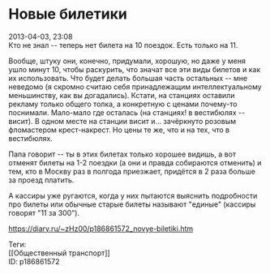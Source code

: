 Новые билетики
===============

   
 2013-04-03, 23:08   
  Кто не знал -- теперь нет билета на 10 поездок. Есть только на 11.   
   
 Вообще, штуку они, конечно, придумали, хорошую, но даже у меня ушло минут 10, чтобы раскурить, что значат все эти виды билетов и как их использовать. Что будет делать большая часть остальных -- мне неведомо (я скромно считаю себя принадлежащим интеллектуальному меньшинству, как вы догадались). Кстати, на станциях оставили рекламу только общего толка, а конкретную с ценами почему-то поснимали. Мало-мало где осталась (на станциях! в вестибюлях -- висит). В одном месте на станции висит и... зачёркнуто розовым фломастером крест-накрест. Но цены те же, что и на тех, что в вестибюлях.   
   
 Папа говорит -- ты в этих билетах только хорошее видишь, а вот отменят билеты на 1-2 поездки (а они и правда собираются отменить) и тем, кто в Москву раз в полгода приезжает, придётся в 2 раза больше за проезд платить.   
   
 А кассиры уже ругаются, когда у них пытаются выяснить подробности про билеты или обычные старые билеты называют "единые" (кассиры говорят "11 за 300").   
    
 <https://diary.ru/~zHz00/p186861572_novye-biletiki.htm>   
   
 Теги:   
 [[Общественный транспорт]]   
 ID: p186861572